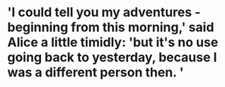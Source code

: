 # 'I could tell you my adventures - beginning from this morning,' said Alice a little timidly: 'but it's no use going back to yesterday, because I was a different person then. '